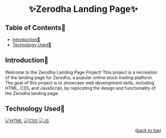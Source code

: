 # <p align="center">✨Zerodha Landing Page✨</p>

<!-- --------------------------------------------------------------------------------------------------------------------------------------------------------- -->

<div id="top"></div>

<h2>Table of Contents🧾</h2>

- [Introduction📌](#introduction)
- [Technology Used🚀](#technology-used)

<!-- --------------------------------------------------------------------------------------------------------------------------------------------------------- -->

<h2>Introduction📌</h2>

Welcome to the Zerodha Landing Page Project! This project is a recreation of the landing page for Zerodha, a popular online stock trading platform. The goal of this project is to showcase web development skills, including HTML, CSS, and JavaScript, by replicating the design and functionality of the Zerodha landing page.

<!-- --------------------------------------------------------------------------------------------------------------------------------------------------------- -->

<h2>Technology Used🚀</h2>

<p>
  <a href="https://www.w3schools.com/html/"> <img src="https://img.icons8.com/color/70/000000/html-5--v1.png" alt="HTML" /></a>
  <a href="https://www.w3schools.com/css/"> <img src="https://img.icons8.com/color/70/000000/css3.png" alt="CSS" /></a>
  <a href="https://www.w3schools.com/js/"><img src="https://img.icons8.com/color/70/000000/javascript--v1.png" alt="JS" /></a>
</p>

<p align="right">(<a href="#top">back to top</a>)</p>
